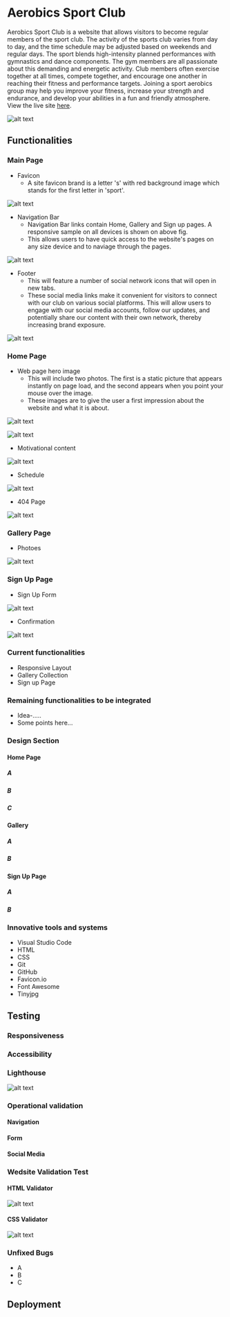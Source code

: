 # Aerobics Sport Club


Aerobics Sport Club is a website that allows visitors to become regular members of the sport club. The activity of the sports club varies from day to day, and the time schedule may be adjusted based on weekends and regular days. The sport blends high-intensity planned performances with gymnastics and dance components. The gym members are all passionate about this demanding and energetic activity. Club members often exercise together at all times, compete together, and encourage one another in reaching their fitness and performance targets. Joining a sport aerobics group may help you improve your fitness, increase your strength and endurance, and develop your abilities in a fun and friendly atmosphere. View the live site [here](https://bky201.github.io/Aerobic-sport/). 



![alt text](https://github.com/bky201/Aerobic-sport/blob/main/assets/images/multi-mocup.png)

## Functionalities

### Main Page
* Favicon 
  * A site favicon brand is a letter 's' with red background image which stands for the first letter in 'sport'.

![alt text](https://github.com/bky201/Aerobic-sport/blob/main/assets/images/favicon.png)

* Navigation Bar
  * Navigation Bar links contain Home, Gallery and Sign up pages. A responsive sample on all devices is shown on above fig.
  * This allows users to have quick access to the website's pages on any size device and to naviage through the pages.

![alt text](https://github.com/bky201/Aerobic-sport/blob/main/assets/images/nav.png)

* Footer
  * This will feature a number of social network icons that will open in new tabs. 
  * These social media links make it convenient for visitors to connect with our club on various social platforms. This will allow users to engage with our social media accounts, follow our updates, and potentially share our content with their own network, thereby increasing brand exposure.
 
![alt text](https://github.com/bky201/Aerobic-sport/blob/main/assets/images/footer.png)

### Home Page
* Web page hero image
  * This will include two photos. The first is a static picture that appears instantly on page load, and the second appears when you point your mouse over the image.
  * These images are to give the user a first impression about the website and  what it is about.


![alt text](https://github.com/bky201/Aerobic-sport/blob/main/assets/images/main-image.png)


![alt text](https://github.com/bky201/Aerobic-sport/blob/main/assets/images/secondary-image.png)


* Motivational content

![alt text](https://github.com/bky201/Aerobic-sport/blob/main/assets/images/motivational-image.png)

* Schedule

![alt text](https://github.com/bky201/Aerobic-sport/blob/main/assets/images/schedule.png)


* 404 Page

![alt text](https://github.com/bky201/Aerobic-sport/blob/main/assets/images/page-not-found.png)


### Gallery Page

* Photoes 

![alt text](https://github.com/bky201/Aerobic-sport/blob/main/assets/images/gallery.png)


### Sign Up Page

* Sign Up Form

![alt text](https://github.com/bky201/Aerobic-sport/blob/main/assets/images/signup-form.png)


* Confirmation

![alt text](https://github.com/bky201/Aerobic-sport/blob/main/assets/images/signup-confirmation.png)

### Current functionalities
* Responsive Layout
* Gallery Collection
* Sign up Page


### Remaining functionalities to be integrated
* Idea-.....
* Some points here...

### Design Section

#### Home Page

##### A
##### B
##### C

#### Gallery
##### A
##### B

#### Sign Up Page
##### A
##### B

### Innovative tools and systems

* Visual Studio Code
* HTML
*  CSS
*  Git
*  GitHub
*  Favicon.io
*  Font Awesome
*  Tinyjpg

## Testing

### Responsiveness

### Accessibility

### Lighthouse 

![alt text](https://github.com/bky201/Aerobic-sport/blob/main/assets/images/Lighthouse.png)

### Operational validation

#### Navigation
#### Form
#### Social Media

### Wedsite Validation Test 

#### HTML Validator
![alt text](https://github.com/bky201/Aerobic-sport/blob/main/assets/images/html-validator.png)

#### CSS Validator
![alt text](https://github.com/bky201/Aerobic-sport/blob/main/assets/images/css-validator.png)

### Unfixed Bugs
* A
* B
* C

## Deployment







  


